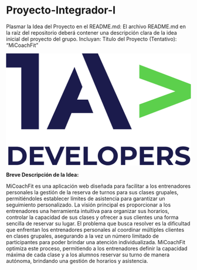 # Proyecto-Integrador-I

<p>
Plasmar la Idea del Proyecto en el README.md:
El archivo README.md en la raíz del repositorio deberá contener una descripción clara de la idea inicial del proyecto del grupo. Incluyan:
Título del Proyecto (Tentativo): “MiCoachFit”
</p>
<img src="/img/logo-1A-Dev/logo-color-1A-Dev.png" alt="Logo MiCoachFit">
<p><b> Breve Descripción de la Idea:</b></p>
<p>
MiCoachFit es una aplicación web diseñada para facilitar a los entrenadores personales la gestión de la reserva de turnos para sus clases grupales, permitiéndoles establecer límites de asistencia para garantizar un seguimiento personalizado. La visión principal es proporcionar a los entrenadores una herramienta intuitiva para organizar sus horarios, controlar la capacidad de sus clases y ofrecer a sus clientes una forma sencilla de reservar su lugar.
El problema que busca resolver es la dificultad que enfrentan los entrenadores personales al coordinar múltiples clientes en clases grupales, asegurando a la vez un número limitado de participantes para poder brindar una atención individualizada. MiCoachFit optimiza este proceso, permitiendo a los entrenadores definir la capacidad máxima de cada clase y a los alumnos reservar su turno de manera autónoma, brindando una gestión de horarios y asistencia.
</p>